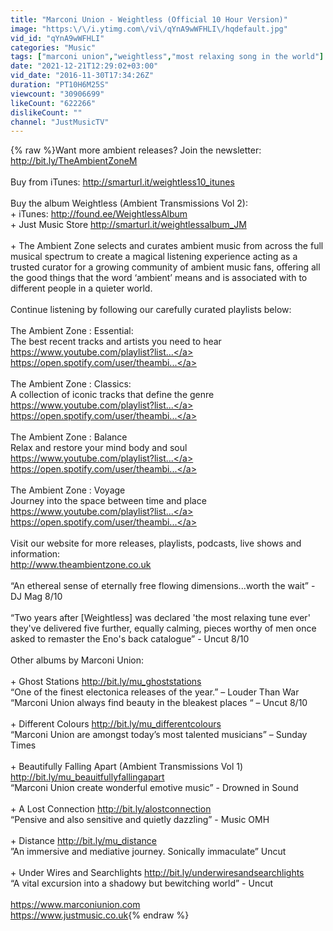 ```yaml
---
title: "Marconi Union - Weightless (Official 10 Hour Version)"
image: "https:\/\/i.ytimg.com\/vi\/qYnA9wWFHLI\/hqdefault.jpg"
vid_id: "qYnA9wWFHLI"
categories: "Music"
tags: ["marconi union","weightless","most relaxing song in the world"]
date: "2021-12-21T12:29:02+03:00"
vid_date: "2016-11-30T17:34:26Z"
duration: "PT10H6M25S"
viewcount: "30906699"
likeCount: "622266"
dislikeCount: ""
channel: "JustMusicTV"
---
```

{% raw %}Want more ambient releases? Join the newsletter: <a rel="nofollow" target="blank" href="http://bit.ly/TheAmbientZoneM​">http://bit.ly/TheAmbientZoneM​</a><br /><br />Buy from iTunes: <a rel="nofollow" target="blank" href="http://smarturl.it/weightless10_itunes">http://smarturl.it/weightless10_itunes</a><br /><br />Buy the album Weightless (Ambient Transmissions Vol 2):<br />+ iTunes: <a rel="nofollow" target="blank" href="http://found.ee/WeightlessAlbum">http://found.ee/WeightlessAlbum</a><br />+ Just Music Store <a rel="nofollow" target="blank" href="http://smarturl.it/weightlessalbum_JM">http://smarturl.it/weightlessalbum_JM</a><br /><br />+ The Ambient Zone selects and curates ambient music from across the full musical spectrum to create a magical listening experience acting as a trusted curator for a growing community of ambient music fans, offering all the good things that the word ‘ambient’ means and is associated with to different people in a quieter world.<br /><br />Continue listening by following our carefully curated playlists below:<br /><br />The Ambient Zone : Essential:<br />The best recent tracks and artists you need to hear<br /><a rel="nofollow" target="blank" href="https://www.youtube.com/playlist?list...">https://www.youtube.com/playlist?list...</a><br /><a rel="nofollow" target="blank" href="https://open.spotify.com/user/theambi...">https://open.spotify.com/user/theambi...</a><br /><br />The Ambient Zone : Classics:<br />A collection of iconic tracks that define the genre<br /><a rel="nofollow" target="blank" href="https://www.youtube.com/playlist?list...">https://www.youtube.com/playlist?list...</a><br /><a rel="nofollow" target="blank" href="https://open.spotify.com/user/theambi...">https://open.spotify.com/user/theambi...</a><br /><br />The Ambient Zone : Balance<br />Relax and restore your mind body and soul<br /><a rel="nofollow" target="blank" href="https://www.youtube.com/playlist?list...">https://www.youtube.com/playlist?list...</a><br /><a rel="nofollow" target="blank" href="https://open.spotify.com/user/theambi...">https://open.spotify.com/user/theambi...</a><br /><br />The Ambient Zone : Voyage<br />Journey into the space between time and place<br /><a rel="nofollow" target="blank" href="https://www.youtube.com/playlist?list...">https://www.youtube.com/playlist?list...</a><br /><a rel="nofollow" target="blank" href="https://open.spotify.com/user/theambi...">https://open.spotify.com/user/theambi...</a><br /><br />Visit our website for more releases, playlists, podcasts, live shows and information:<br /><a rel="nofollow" target="blank" href="http://www.theambientzone.co.uk">http://www.theambientzone.co.uk</a><br /><br />“An ethereal sense of eternally free flowing dimensions...worth the wait” - DJ Mag 8/10<br /><br />“Two years after [Weightless] was declared 'the most relaxing tune ever' they've delivered five further, equally calming, pieces worthy of men once asked to remaster the Eno's back catalogue” - Uncut 8/10<br /><br />Other albums by Marconi Union: <br /><br />+ Ghost Stations <a rel="nofollow" target="blank" href="http://bit.ly/mu_ghoststations">http://bit.ly/mu_ghoststations</a><br />“One of the finest electonica releases of the year.” – Louder Than War<br />“Marconi Union always find beauty in the bleakest places “ – Uncut 8/10 <br /><br />+ Different Colours <a rel="nofollow" target="blank" href="http://bit.ly/mu_differentcolours">http://bit.ly/mu_differentcolours</a><br />“Marconi Union are amongst today’s most talented musicians” – Sunday Times <br /><br />+ Beautifully Falling Apart (Ambient Transmissions Vol 1) <a rel="nofollow" target="blank" href="http://bit.ly/mu_beauitfullyfallingapart">http://bit.ly/mu_beauitfullyfallingapart</a><br />“Marconi Union create wonderful emotive music” - Drowned in Sound<br /><br />+ A Lost Connection <a rel="nofollow" target="blank" href="http://bit.ly/alostconnection">http://bit.ly/alostconnection</a><br />“Pensive and also sensitive and quietly dazzling” - Music OMH<br /><br />+ Distance <a rel="nofollow" target="blank" href="http://bit.ly/mu_distance">http://bit.ly/mu_distance</a><br />”An immersive and mediative journey. Sonically immaculate” Uncut<br /><br />+ Under Wires and Searchlights <a rel="nofollow" target="blank" href="http://bit.ly/underwiresandsearchlights">http://bit.ly/underwiresandsearchlights</a><br />“A vital excursion into a shadowy but bewitching world” - Uncut<br /><br /><a rel="nofollow" target="blank" href="https://www.marconiunion.com">https://www.marconiunion.com</a><br /><a rel="nofollow" target="blank" href="https://www.justmusic.co.uk">https://www.justmusic.co.uk</a>{% endraw %}
